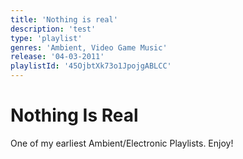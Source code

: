 ```yaml
---
title: 'Nothing is real'
description: 'test'
type: 'playlist'
genres: 'Ambient, Video Game Music'
release: '04-03-2011'
playlistId: '45OjbtXk73o1JpojgABLCC'
---
```


# Nothing Is Real
One of my earliest Ambient/Electronic Playlists. Enjoy!
<br>
<br>
<spotify-embed url="https://open.spotify.com/embed/playlist/45OjbtXk73o1JpojgABLCC?utm_source=generator&theme=0"></spotify-embed>
